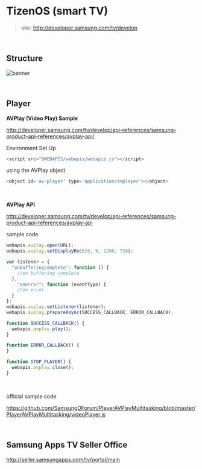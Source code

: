 # TizenOS (smart TV)

> site: http://developer.samsung.com/tv/develop

<br />

## Structure

![banner](https://github.com/krmfla/research-lab/blob/master/images/tizen_structure.png "Tizen Structure")

<br />

## Player

**AVPlay (Video Play) Sample**

http://developer.samsung.com/tv/develop/api-references/samsung-product-api-references/avplay-api/

Environment Set Up
```javascript
<script src="$WEBAPIS/webapis/webapis.js"></script>
```

using the AVPlay object
```javascript
<object id='av-player' type='application/avplayer'></object>
```

<br />

**AVPlay API**

http://developer.samsung.com/tv/develop/api-references/samsung-product-api-references/avplay-api

sample code
```javascript
webapis.avplay.open(URL);
webapis.avplay.setDisplayRect(0, 0, 1280, 720);

var listener = {
  "onbufferingcomplete": function () {
    //on buffering complete
  },
	"onerror": function (eventType) {
    //on error
  }
};
webapis.avplay.setListener(listener);
webapis.avplay.prepareAsync(SUCCESS_CALLBACK, ERROR_CALLBACK);

function SUCCESS_CALLBACK() {
  webapis.avplay.play();
}

function ERROR_CALLBACK() {
}

function STOP_PLAYER() {
  webapis.avplay.close();
}
```
<br />

official sample code

https://github.com/SamsungDForum/PlayerAVPlayMultitasking/blob/master/PlayerAVPlayMultitasking/videoPlayer.js

<br />

## Samsung Apps TV Seller Office

http://seller.samsungapps.com/tv/portal/main

